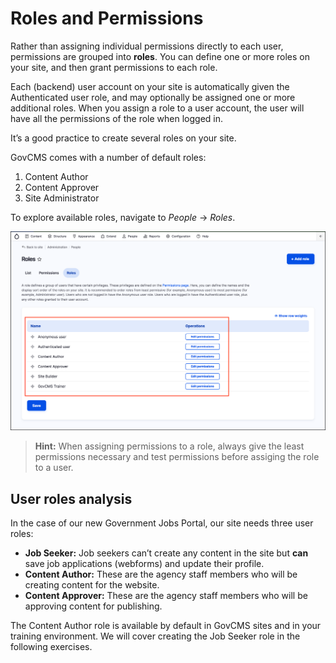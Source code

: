 # Roles and Permissions

Rather than assigning individual permissions directly to each user, permissions are grouped into **roles**. You can define one or more roles on your site, and then grant permissions to each role.

Each \(backend\) user account on your site is automatically given the Authenticated user role, and may optionally be assigned one or more additional roles. When you assign a role to a user account, the user will have all the permissions of the role when logged in.

It’s a good practice to create several roles on your site.

GovCMS comes with a number of default roles:

1. Content Author
2. Content Approver
3. Site Administrator

To explore available roles, navigate to _People_ → _Roles_.

<img src="../.gitbook/assets/Unit-1-Roles-1.png" alt="User roles" data-size="original">

> **Hint:** When assigning permissions to a role, always give the least permissions necessary and test permissions before assiging the role to a user.

## User roles analysis

In the case of our new Government Jobs Portal, our site needs three user roles:

* **Job Seeker:** Job seekers can’t create any content in the site but **can** save job applications \(webforms\) and update their profile.
* **Content Author:** These are the agency staff members who will be creating content for the website.
* **Content Approver:** These are the agency staff members who will be approving content for publishing.

The Content Author role is available by default in GovCMS sites and in your training environment. We will cover creating the Job Seeker role in the following exercises.

